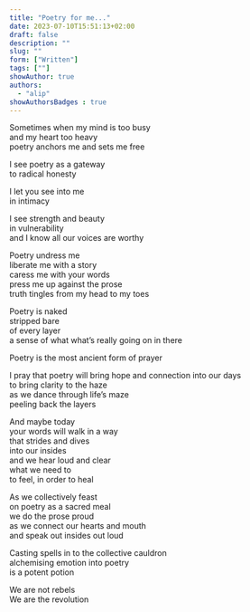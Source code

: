 ```yaml
---
title: "Poetry for me..."
date: 2023-07-10T15:51:13+02:00
draft: false
description: ""
slug: ""
form: ["Written"]
tags: [""]
showAuthor: true
authors:
  - "alip"
showAuthorsBadges : true
---
```

Sometimes when my mind is too busy\
and my heart too heavy\
poetry anchors me and sets me free

I see poetry as a gateway\
to radical honesty

I let you see into me\
in intimacy

I see strength and beauty\
in vulnerability\
and I know all our voices are worthy

Poetry undress me\
liberate me with a story\
caress me with your words\
press me up against the prose\
truth tingles from my head to my toes

Poetry is naked\
stripped bare\
of every layer\
a sense of what what’s really going on in there

Poetry is the most ancient form of prayer

I pray that poetry will bring hope and connection into our days\
to bring clarity to the haze\
as we dance through life’s maze\
peeling back the layers

And maybe today\
your words will walk in a way\
that strides and dives\
into our insides\
and we hear loud and clear\
what we need to\
to feel, in order to heal

As we collectively feast\
on poetry as a sacred meal\
we do the prose proud\
as we connect our hearts and mouth\
and speak out insides out loud

Casting spells in to the collective cauldron\
alchemising emotion into poetry\
is a potent potion

We are not rebels\
We are the revolution

